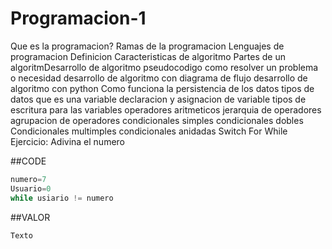 # Programacion-1
Que es la programacion?
Ramas de la programacion
Lenguajes de programacion
Definicion
Caracteristicas de algoritmo
Partes de un algoritmDesarrollo de algoritmo pseudocodigo
como resolver un problema o necesidad
desarrollo de algoritmo con diagrama de flujo
desarrollo de algoritmo con python
Como funciona la persistencia de los datos
tipos de datos
que es una variable
declaracion y asignacion de variable
tipos de escritura para las variables
operadores aritmeticos
jerarquia de operadores
agrupacion de operadores
condicionales simples
condicionales dobles
Condicionales multimples
condicionales anidadas
Switch
For
While
Ejercicio: Adivina el numero

##CODE
```Python
numero=7
Usuario=0
while usiario != numero
```
##VALOR
```SH
Texto
